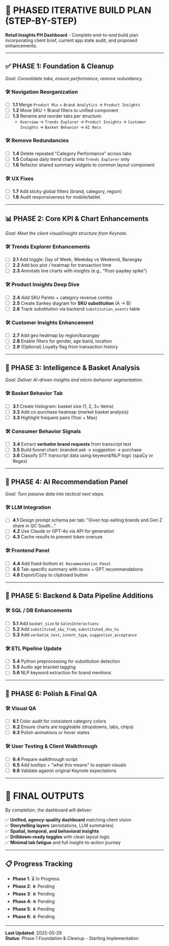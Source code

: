 # 🧩 PHASED ITERATIVE BUILD PLAN (STEP-BY-STEP)

**Retail Insights PH Dashboard** - Complete end-to-end build plan incorporating client brief, current app state audit, and proposed enhancements.

---

## ✅ **PHASE 1: Foundation & Cleanup** 
*Goal: Consolidate tabs, ensure performance, remove redundancy.*

### 🛠 Navigation Reorganization
- [ ] **1.1** Merge `Product Mix` + `Brand Analytics` → `Product Insights`
- [ ] **1.2** Move SKU + Brand filters to unified component  
- [ ] **1.3** Rename and reorder tabs per structure:
  - `Overview` → `Trends Explorer` → `Product Insights` → `Customer Insights` → `Basket Behavior` → `AI Recs`

### 🛠 Remove Redundancies  
- [ ] **1.4** Delete repeated "Category Performance" across tabs
- [ ] **1.5** Collapse daily trend charts into `Trends Explorer` only
- [ ] **1.6** Refactor shared summary widgets to common layout component

### 🛠 UX Fixes
- [ ] **1.7** Add sticky global filters (brand, category, region)
- [ ] **1.8** Audit responsiveness for mobile/tablet

---

## 📊 **PHASE 2: Core KPI & Chart Enhancements**
*Goal: Meet the client visual/insight structure from Keynote.*

### 🛠 Trends Explorer Enhancements
- [ ] **2.1** Add toggle: Day of Week, Weekday vs Weekend, Barangay
- [ ] **2.2** Add box plot / heatmap for transaction time
- [ ] **2.3** Annotate line charts with insights (e.g., "Post-payday spike")

### 🛠 Product Insights Deep Dive
- [ ] **2.4** Add SKU Pareto + category revenue combo
- [ ] **2.5** Create Sankey diagram for **SKU substitution** (A → B)  
- [ ] **2.6** Track substitution via backend `substitution_events` table

### 🛠 Customer Insights Enhancement
- [ ] **2.7** Add geo heatmap by region/barangay
- [ ] **2.8** Enable filters for gender, age band, location
- [ ] **2.9** (Optional) Loyalty flag from transaction history

---

## 🧠 **PHASE 3: Intelligence & Basket Analysis**
*Goal: Deliver AI-driven insights and micro-behavior segmentation.*

### 🛠 Basket Behavior Tab
- [ ] **3.1** Create histogram: basket size (1, 2, 3+ items)
- [ ] **3.2** Add co-purchase heatmap (market basket analysis)
- [ ] **3.3** Highlight frequent pairs (Yosi + Max)

### 🛠 Consumer Behavior Signals  
- [ ] **3.4** Extract **verbatim brand requests** from transcript text
- [ ] **3.5** Build funnel chart: branded ask → suggestion → purchase
- [ ] **3.6** Classify STT transcript data using keyword/NLP logic (spaCy or Regex)

---

## 🤖 **PHASE 4: AI Recommendation Panel**
*Goal: Turn passive data into tactical next steps.*

### 🛠 LLM Integration
- [ ] **4.1** Design prompt schema per tab: "Given top-selling brands and Gen Z share in QC South…"
- [ ] **4.2** Use Claude or GPT-4o via API for generation
- [ ] **4.3** Cache results to prevent token overuse

### 🛠 Frontend Panel
- [ ] **4.4** Add fixed-bottom `AI Recommendation Panel`
- [ ] **4.5** Tab-specific summary with icons + GPT recommendations
- [ ] **4.6** Export/Copy to clipboard button

---

## 🧮 **PHASE 5: Backend & Data Pipeline Additions**

### 🛠 SQL / DB Enhancements
- [ ] **5.1** Add `basket_size` to `SalesInteractions`
- [ ] **5.2** Add `substituted_sku_from`, `substituted_sku_to`
- [ ] **5.3** Add `verbatim_text`, `intent_type`, `suggestion_acceptance`

### 🛠 ETL Pipeline Update
- [ ] **5.4** Python preprocessing for substitution detection
- [ ] **5.5** Audio age bracket tagging
- [ ] **5.6** NLP keyword extraction for brand mentions

---

## 🎨 **PHASE 6: Polish & Final QA**

### 🛠 Visual QA
- [ ] **6.1** Color audit for consistent category colors
- [ ] **6.2** Ensure charts are toggleable (dropdowns, tabs, chips)
- [ ] **6.3** Polish animations or hover states

### 🛠 User Testing & Client Walkthrough
- [ ] **6.4** Prepare walkthrough script
- [ ] **6.5** Add tooltips + "what this means" to explain visuals
- [ ] **6.6** Validate against original Keynote expectations

---

# 🚀 **FINAL OUTPUTS**

By completion, the dashboard will deliver:

✅ **Unified, agency-quality dashboard** matching client vision  
✅ **Storytelling layers** (annotations, LLM summaries)  
✅ **Spatial, temporal, and behavioral insights**  
✅ **Drilldown-ready toggles** with clean layout logic  
✅ **Minimal tab fatigue** and full insight-to-action journey  

---

## 📋 **Progress Tracking**

- **Phase 1**: ⏳ In Progress
- **Phase 2**: ⏸️ Pending  
- **Phase 3**: ⏸️ Pending
- **Phase 4**: ⏸️ Pending
- **Phase 5**: ⏸️ Pending
- **Phase 6**: ⏸️ Pending

---

**Last Updated**: 2025-05-29  
**Status**: Phase 1 Foundation & Cleanup - Starting Implementation